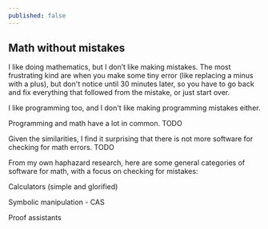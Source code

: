 ```yaml
---
published: false
---
```

## Math without mistakes

I like doing mathematics, but I don’t like making mistakes. The most frustrating kind are when you make some tiny error (like replacing a minus with a plus), but don't notice until 30 minutes later, so you have to go back and fix everything that followed from the mistake, or just start over.

I like programming too, and I don't like making programming mistakes either.

Programming and math have a lot in common. TODO

Given the similarities, I find it surprising that there is not more software for checking for math errors. TODO

From my own haphazard research, here are some general categories of software for math, with a focus on checking for mistakes:

Calculators (simple and glorified)

Symbolic manipulation - CAS

Proof assistants

